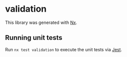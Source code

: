 # validation

This library was generated with [Nx](https://nx.dev).

## Running unit tests

Run `nx test validation` to execute the unit tests via [Jest](https://jestjs.io).
